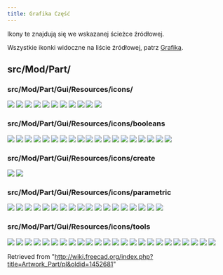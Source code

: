 ```yaml
---
title: Grafika Część
---
```


Ikony te znajdują się we wskazanej ścieżce źródłowej.

Wszystkie ikonki widoczne na liście źródłowej, patrz [Grafika](/Artwork/pl "Artwork/pl").

## src/Mod/Part/

### src/Mod/Part/Gui/Resources/icons/

![](/images/Part_2D_object.svg)
![](/images/Part_3D_object.svg)
![](/images/Part_BoxSelection.svg)
![](/images/Part_Detached.svg)
![](/images/Part_Export.svg)
![](/images/Part_Feature.svg)
![](/images/Part_FeatureImport.svg)
![](/images/Part_Import.svg)
![](/images/Part_SectionCut.svg)
![](/images/PartWorkbench.svg)
![](/images/Preferences-part_design.svg)

### src/Mod/Part/Gui/Resources/icons/booleans

![](/images/Part_BooleanFragments.svg)
![](/images/Part_Booleans.svg)
![](/images/Part_CheckGeometry.svg)
![](/images/Part_Common.svg)
![](/images/Part_Compound.svg)
![](/images/Part_CompoundFilter.svg)
![](/images/Part_CrossSections.svg)
![](/images/Part_Cut.svg)
![](/images/Part_Defeaturing.svg)
![](/images/Part_ExplodeCompound.svg)
![](/images/Part_Fuse.svg)
![](/images/Part_JoinBypass.svg)
![](/images/Part_JoinConnect.svg)
![](/images/Part_JoinCutout.svg)
![](/images/Part_JoinEmbed.svg)
![](/images/Part_Section.svg)
![](/images/Part_Slice.svg)
![](/images/Part_SliceApart.svg)
![](/images/Part_XOR.svg)

### src/Mod/Part/Gui/Resources/icons/create

![](/images/Part_Primitives.svg)
![](/images/Part_Shapebuilder.svg)

### src/Mod/Part/Gui/Resources/icons/parametric

![](/images/Part_Box_Parametric.svg)
![](/images/Part_Circle_Parametric.svg)
![](/images/Part_Cone_Parametric.svg)
![](/images/Part_Cylinder_Parametric.svg)
![](/images/Part_Ellipse_Parametric.svg)
![](/images/Part_Ellipsoid_Parametric.svg)
![](/images/Part_Helix_Parametric.svg)
![](/images/Part_Line_Parametric.svg)
![](/images/Part_Plane_Parametric.svg)
![](/images/Part_Point_Parametric.svg)
![](/images/Part_Polygon_Parametric.svg)
![](/images/Part_Prism_Parametric.svg)
![](/images/Part_Sphere_Parametric.svg)
![](/images/Part_Spiral_Parametric.svg)
![](/images/Part_Spline_Parametric.svg)
![](/images/Part_Torus_Parametric.svg)
![](/images/Part_Tube_Parametric.svg)
![](/images/Part_Wedge_Parametric.svg)

### src/Mod/Part/Gui/Resources/icons/tools

![](/images/Part_Attachment.svg)
![](/images/Part_Chamfer.svg)
![](/images/Part_ColorFace.svg)
![](/images/Part_Element_Copy.svg)
![](/images/Part_Extrude.svg)
![](/images/Part_Fillet.svg)
![](/images/Part_Loft.svg)
![](/images/Part_MakeFace.svg)
![](/images/Part_MakeSolid.svg)
![](/images/Part_Mirror.svg)
![](/images/Part_Offset.svg)
![](/images/Part_Offset2D.svg)
![](/images/Part_PointsFromMesh.svg)
![](/images/Part_ProjectionOnSurface.svg)
![](/images/Part_Refine_Shape.svg)
![](/images/Part_Reverse_Shape.svg)
![](/images/Part_Revolve.svg)
![](/images/Part_RuledSurface.svg)
![](/images/Part_Scale.svg)
![](/images/Part_Shape_from_Mesh.svg)
![](/images/Part_ShapeInfo.svg)
![](/images/Part_Sweep.svg)
![](/images/Part_Thickness.svg)
![](/images/Part_Transformed_Copy.svg)

Retrieved from "<http://wiki.freecad.org/index.php?title=Artwork_Part/pl&oldid=1452681>"
